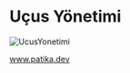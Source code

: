 # Uçus Yönetimi


![UcusYonetimi](https://user-images.githubusercontent.com/54308525/185732622-f142db56-cecf-4e00-9778-9c22cdb7f1d4.jpg)



www.patika.dev
